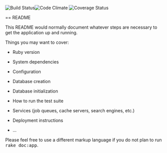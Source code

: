![Build Status](https://codeship.com/projects/16564460-4da4-0133-b3dd-6e1cce453881/status?branch=master)![Code Climate](https://codeclimate.com/github/EricJZell/breakable_toy.png) ![Coverage Status](https://coveralls.io/repos/EricJZell/breakable_toy/badge.png)

== README

This README would normally document whatever steps are necessary to get the
application up and running.

Things you may want to cover:

* Ruby version

* System dependencies

* Configuration

* Database creation

* Database initialization

* How to run the test suite

* Services (job queues, cache servers, search engines, etc.)

* Deployment instructions

* ...


Please feel free to use a different markup language if you do not plan to run
<tt>rake doc:app</tt>.
